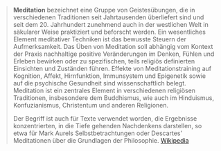 > **Meditation** bezeichnet eine Gruppe von Geistesübungen, die in verschiedenen Traditionen seit Jahrtausenden überliefert sind und seit dem 20. Jahrhundert zunehmend auch in der westlichen Welt in säkularer Weise praktiziert und beforscht werden. Ein wesentliches Element meditativer Techniken ist das bewusste Steuern der Aufmerksamkeit. Das Üben von Meditation soll abhängig vom Kontext der Praxis nachhaltige positive Veränderungen im Denken, Fühlen und Erleben bewirken oder zu spezifischen, teils religiös definierten Einsichten und Zuständen führen. Effekte von Meditationstraining auf Kognition, Affekt, Hirnfunktion, Immunsystem und Epigenetik sowie auf die psychische Gesundheit sind wissenschaftlich belegt. Meditation ist ein zentrales Element in verschiedenen religiösen Traditionen, insbesondere dem Buddhismus, wie auch im Hinduismus, Konfuzianismus, Christentum und anderen Religionen.
>
> Der Begriff ist auch für Texte verwendet worden, die Ergebnisse konzentrierten, in die Tiefe gehenden Nachdenkens darstellen, so etwa für Mark Aurels Selbstbetrachtungen oder Descartes’ Meditationen über die Grundlagen der Philosophie.
> [Wikipedia](https://de.wikipedia.org/wiki/Meditation)